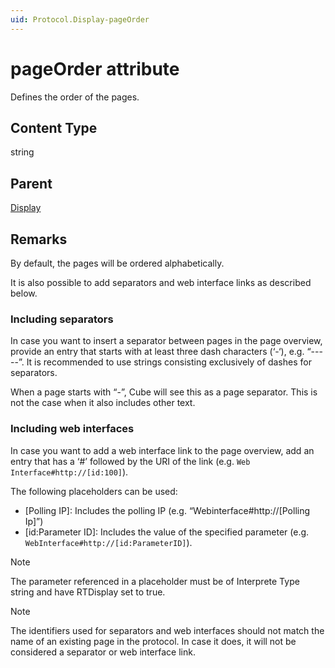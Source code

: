 ```yaml
---
uid: Protocol.Display-pageOrder
---
```


# pageOrder attribute

Defines the order of the pages.

## Content Type

string

## Parent

[Display](xref:Protocol.Display)

## Remarks

By default, the pages will be ordered alphabetically.

It is also possible to add separators and web interface links as described below.

### Including separators

In case you want to insert a separator between pages in the page overview, provide an entry that starts with at least three dash characters (‘-‘), e.g. “-----”. It is recommended to use strings consisting exclusively of dashes for separators.

When a page starts with “-”, Cube will see this as a page separator. This is not the case when it also includes other text.

### Including web interfaces

In case you want to add a web interface link to the page overview, add an entry that has a ‘#’ followed by the URI of the link (e.g. `Web Interface#http://[id:100]`).

The following placeholders can be used:

- [Polling IP]: Includes the polling IP (e.g. “Webinterface#http://[Polling Ip]”)
- [id:Parameter ID]: Includes the value of the specified parameter (e.g. `WebInterface#http://[id:ParameterID]`).

> [!NOTE]
> The parameter referenced in a placeholder must be of Interprete Type string and have RTDisplay set to true.

> [!NOTE]
> The identifiers used for separators and web interfaces should not match the name of an existing page in the protocol. In case it does, it will not be considered a separator or web interface link.
